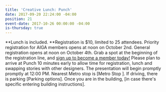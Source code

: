 ```yaml
---
title: 'Creative Lunch: Punch'
date: 2017-09-20 22:24:00 -04:00
position: 21
event-date: 2017-10-26 00:00:00 -04:00
is-thursday: true
---
```


**Lunch is included. **Registration is $10, limited to 25 attendees. Priority registration for AIGA members opens at noon on October 2nd. General registration opens at noon on October 4th. Grab a spot at the beginning of the registration line, and [sign up to become a member today!](http://www.aiga.org/join)
Please plan to arrive at Punch 10 minutes early to allow time for registration, lunch and swapping stories with other designers. The presentation will begin promptly promptly at 12:00 PM.
Nearest Metro stop is [Metro Stop ]. If driving, there is parking [Parking options]. Once you are in the building, [in case there's specific entering building instructions].
